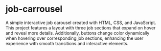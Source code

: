 # job-carrousel
A simple interactive job carousel created with HTML, CSS, and JavaScript. This project features a layout with three job sections that expand on hover and reveal more details. Additionally, buttons change color dynamically when hovering over corresponding job sections, enhancing the user experience with smooth transitions and interactive elements.
